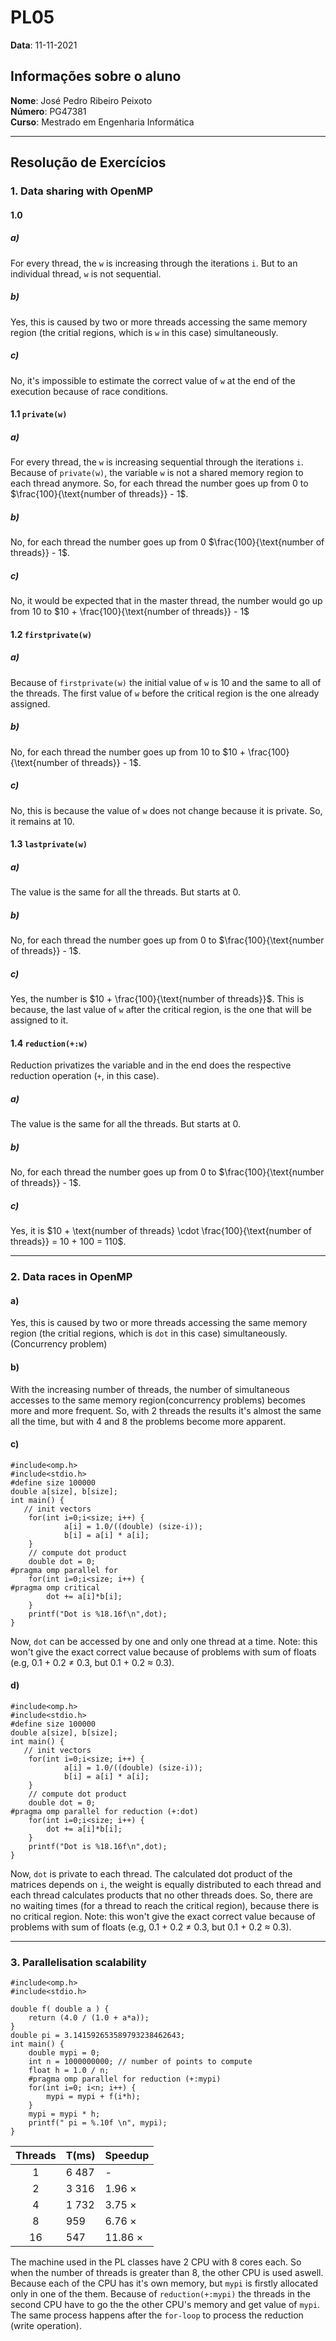 # PL05

**Data**: 11-11-2021

## Informações sobre o aluno

**Nome**: José Pedro Ribeiro Peixoto<br>
**Número**: PG47381<br>
**Curso**: Mestrado em Engenharia Informática<br>

---

## Resolução de Exercícios

### **1.** Data sharing with OpenMP 

#### **1.0**

##### **a)** 

For every thread, the `w` is increasing through the iterations `i`. But to an individual thread, `w` is not sequential.   

##### **b)** 

Yes, this is caused by two or more threads accessing the same memory region (the critial regions, which is `w` in this case) simultaneously.  

##### **c)** 

No, it's impossible to estimate the correct value of `w` at the end of the execution because of race conditions.

#### **1.1** `private(w)`

##### **a)** 

For every thread, the `w` is increasing sequential through the iterations `i`. Because of `private(w)`, the variable `w` is not a shared memory region to each thread anymore. So, for each thread the number goes up from 0 to $\frac{100}{\text{number of threads}} - 1$. 

##### **b)** 

No, for each thread the number goes up from 0 $\frac{100}{\text{number of threads}} - 1$.

##### **c)** 

No, it would be expected that in the master thread, the number would go up from 10 to $10 + \frac{100}{\text{number of threads}} - 1$


#### **1.2** `firstprivate(w)`

##### **a)** 

Because of `firstprivate(w)` the initial value of `w` is 10 and the same to all of the threads.
The first value of `w` before the critical region is the one already assigned.

##### **b)** 

No, for each thread the number goes up from 10 to $10 + \frac{100}{\text{number of threads}} - 1$.

##### **c)** 

No, this is because the value of `w` does not change because it is private. So, it remains at 10.


#### **1.3** `lastprivate(w)`

##### **a)** 

The value is the same for all the threads. But starts at 0.

##### **b)** 

No, for each thread the number goes up from 0 to $\frac{100}{\text{number of threads}} - 1$.

##### **c)**

Yes, the number is  $10 + \frac{100}{\text{number of threads}}$. This is because, the last value of `w` after the critical region, is the one that will be assigned to it.

#### **1.4** `reduction(+:w)`

Reduction privatizes the variable and in the end does the respective reduction operation (`+`, in this case).

##### **a)** 

The value is the same for all the threads. But starts at 0.

##### **b)** 

No, for each thread the number goes up from 0 to $\frac{100}{\text{number of threads}} - 1$.

##### **c)** 

Yes, it is $10 + \text{number of threads} \cdot \frac{100}{\text{number of threads}} = 10 + 100 = 110$.

--- 

### **2.** Data races in OpenMP 

#### **a)**

Yes, this is caused by two or more threads accessing the same memory region (the critial regions, which is `dot` in this case) simultaneously. (Concurrency problem)

#### **b)**

With the increasing number of threads, the number of simultaneous accesses to the same memory region(concurrency problems) becomes more and more frequent. So, with 2 threads the results it's almost the same all the time, but with 4 and 8 the problems become more apparent.

#### **c)**


```
#include<omp.h> 
#include<stdio.h> 
#define size 100000 
double a[size], b[size]; 
int main() { 
   // init vectors 
    for(int i=0;i<size; i++) { 
            a[i] = 1.0/((double) (size-i)); 
            b[i] = a[i] * a[i]; 
    } 
    // compute dot product 
    double dot = 0; 
#pragma omp parallel for
    for(int i=0;i<size; i++) { 
#pragma omp critical
        dot += a[i]*b[i]; 
    } 
    printf("Dot is %18.16f\n",dot); 
}
```
Now, `dot` can be accessed by one and only one thread at a time. 
Note: this won't give the exact correct value because of problems with sum of floats (e.g, 0.1 + 0.2 ≠ 0.3, but 0.1 + 0.2 ≈ 0.3).


#### **d)**

```
#include<omp.h> 
#include<stdio.h> 
#define size 100000 
double a[size], b[size]; 
int main() { 
   // init vectors 
    for(int i=0;i<size; i++) { 
            a[i] = 1.0/((double) (size-i)); 
            b[i] = a[i] * a[i]; 
    } 
    // compute dot product 
    double dot = 0; 
#pragma omp parallel for reduction (+:dot)
    for(int i=0;i<size; i++) { 
        dot += a[i]*b[i]; 
    } 
    printf("Dot is %18.16f\n",dot); 
}
```

Now, `dot` is private to each thread. The calculated dot product of the matrices depends on `i`, the weight is equally distributed to each thread and each thread calculates products that no other threads does. So, there are no waiting times (for a thread to reach the critical region), because there is no critical region.
Note: this won't give the exact correct value because of problems with sum of floats (e.g, 0.1 + 0.2 ≠ 0.3, but 0.1 + 0.2 ≈ 0.3).

---

### **3.** Parallelisation scalability

```
#include<omp.h> 
#include<stdio.h> 

double f( double a ) { 
    return (4.0 / (1.0 + a*a)); 
} 
double pi = 3.141592653589793238462643; 
int main() { 
    double mypi = 0; 
    int n = 1000000000; // number of points to compute 
    float h = 1.0 / n; 
    #pragma omp parallel for reduction (+:mypi)
    for(int i=0; i<n; i++) { 
        mypi = mypi + f(i*h); 
    } 
    mypi = mypi * h; 
    printf(" pi = %.10f \n", mypi); 
} 
```

|Threads|T(ms)    | Speedup           |
|   :-: |:-       |:-                 |
|   1   |  6 487  |   -               |
|   2   |  3 316  |   1.96 $\times$   |
|   4   |  1 732  |   3.75 $\times$   |
|   8   |    959  |   6.76 $\times$   |
|   16  |    547  |  11.86 $\times$   |


The machine used in the PL classes have 2 CPU with 8 cores each. So when the number of threads is greater than 8, the other CPU is used aswell. Because each of the CPU has it's own memory, but `mypi` is firstly allocated only in one of the them. Because of `reduction(+:mypi)` the threads in the second CPU have to go the the other CPU's memory and get value of `mypi`. The same process happens after the `for-loop` to process the reduction (write operation). 